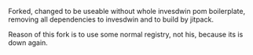 Forked, changed to be useable without whole invesdwin pom boilerplate, removing all dependencies to invesdwin and to build by jitpack. 

Reason of this fork is to use some normal registry, not his, because its is down again. 
